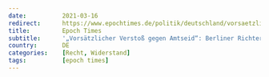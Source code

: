```yaml
---
date:          2021-03-16
redirect:      https://www.epochtimes.de/politik/deutschland/vorsaetzlicher-verstoss-gegen-amtseid-berliner-richter-klagt-gegen-corona-politik-a3471107.html
title:         Epoch Times
subtitle:      '„Vorsätzlicher Verstoß gegen Amtseid“: Berliner Richter klagt gegen Corona-Politik'
country:       DE
categories:    [Recht, Widerstand]
tags:          [epoch times]
---
```

